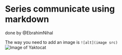 # Series communicate using markdown 
done by @EbrahimNihal

The way you need to add an image is `![alt](image src)`
![Image of Yaktocat](https://octodex.github.com/images/yaktocat.png)
